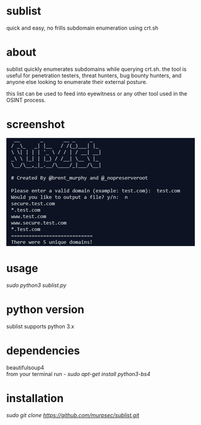 # sublist
quick and easy, no frills subdomain enumeration using crt.sh

# about
sublist quickly enumerates subdomains while querying crt.sh.  the tool is useful for penetration testers, threat hunters, bug bounty hunters, and anyone else looking to enumerate their external posture.  

this list can be used to feed into eyewitness or any other tool used in the OSINT process.

# screenshot
![screengrab](https://github.com/murpsec/sublist/blob/master/sublist_screen.png)

# usage 
*sudo python3 sublist.py*

# python version
sublist supports python 3.x

# dependencies
beautifulsoup4 <br>
from your terminal run - *sudo apt-get install python3-bs4*

# installation
*sudo git clone https://github.com/murpsec/sublist.git*




